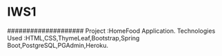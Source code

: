 # IWS1
####################
Project           :HomeFood Application.
Technologies Used :HTML,CSS,ThymeLeaf,Bootstrap,Spring Boot,PostgreSQL,PGAdmin,Heroku.




